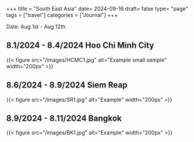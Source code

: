+++
title = "South East Asia"
date= 2024-09-16
draft= false
type= "page"
tags = ["travel"]
categories = ["Journal"]
+++

Date: Aug 1st - Aug 12th
## **8.1/2024 - 8.4/2024  Hoo Chi Minh City**

{{< figure src="/images/HCMC1.jpg" alt="Example small sample" width="200px" >}}

## **8.6/2024 - 8.9/2024  Siem Reap**
{{< figure src="/images/SR1.jpg" alt="Example" width="200px" >}}

## **8.9/2024 - 8.11/2024  Bangkok**
{{< figure src="/images/BK1.jpg" alt="Example" width="200px" >}}
